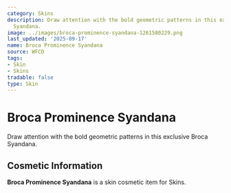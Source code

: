 ```yaml
---
category: Skins
description: Draw attention with the bold geometric patterns in this exclusive Broca
  Syandana.
image: ../images/broca-prominence-syandana-1261580229.png
last_updated: '2025-09-17'
name: Broca Prominence Syandana
source: WFCD
tags:
- Skin
- Skins
tradable: false
type: Skin
---
```


# Broca Prominence Syandana

Draw attention with the bold geometric patterns in this exclusive Broca Syandana.

## Cosmetic Information

**Broca Prominence Syandana** is a skin cosmetic item for Skins.

